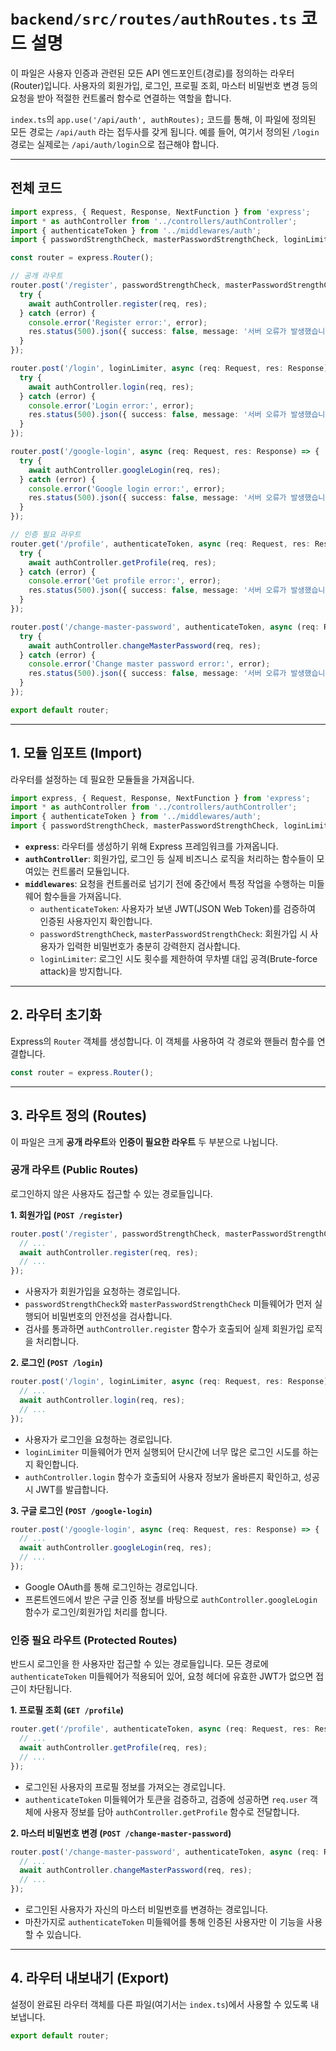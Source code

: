# `backend/src/routes/authRoutes.ts` 코드 설명

이 파일은 사용자 인증과 관련된 모든 API 엔드포인트(경로)를 정의하는 라우터(Router)입니다. 사용자의 회원가입, 로그인, 프로필 조회, 마스터 비밀번호 변경 등의 요청을 받아 적절한 컨트롤러 함수로 연결하는 역할을 합니다.

`index.ts`의 `app.use('/api/auth', authRoutes);` 코드를 통해, 이 파일에 정의된 모든 경로는 `/api/auth` 라는 접두사를 갖게 됩니다. 예를 들어, 여기서 정의된 `/login` 경로는 실제로는 `/api/auth/login`으로 접근해야 합니다.

---

## 전체 코드

```typescript
import express, { Request, Response, NextFunction } from 'express';
import * as authController from '../controllers/authController';
import { authenticateToken } from '../middlewares/auth';
import { passwordStrengthCheck, masterPasswordStrengthCheck, loginLimiter } from '../middlewares/security';

const router = express.Router();

// 공개 라우트
router.post('/register', passwordStrengthCheck, masterPasswordStrengthCheck, async (req: Request, res: Response) => {
  try {
    await authController.register(req, res);
  } catch (error) {
    console.error('Register error:', error);
    res.status(500).json({ success: false, message: '서버 오류가 발생했습니다.' });
  }
});

router.post('/login', loginLimiter, async (req: Request, res: Response) => {
  try {
    await authController.login(req, res);
  } catch (error) {
    console.error('Login error:', error);
    res.status(500).json({ success: false, message: '서버 오류가 발생했습니다.' });
  }
});

router.post('/google-login', async (req: Request, res: Response) => {
  try {
    await authController.googleLogin(req, res);
  } catch (error) {
    console.error('Google login error:', error);
    res.status(500).json({ success: false, message: '서버 오류가 발생했습니다.' });
  }
});

// 인증 필요 라우트
router.get('/profile', authenticateToken, async (req: Request, res: Response) => {
  try {
    await authController.getProfile(req, res);
  } catch (error) {
    console.error('Get profile error:', error);
    res.status(500).json({ success: false, message: '서버 오류가 발생했습니다.' });
  }
});

router.post('/change-master-password', authenticateToken, async (req: Request, res: Response) => {
  try {
    await authController.changeMasterPassword(req, res);
  } catch (error) {
    console.error('Change master password error:', error);
    res.status(500).json({ success: false, message: '서버 오류가 발생했습니다.' });
  }
});

export default router;
```

---

## 1. 모듈 임포트 (Import)

라우터를 설정하는 데 필요한 모듈들을 가져옵니다.

```typescript
import express, { Request, Response, NextFunction } from 'express';
import * as authController from '../controllers/authController';
import { authenticateToken } from '../middlewares/auth';
import { passwordStrengthCheck, masterPasswordStrengthCheck, loginLimiter } from '../middlewares/security';
```

-   **`express`**: 라우터를 생성하기 위해 Express 프레임워크를 가져옵니다.
-   **`authController`**: 회원가입, 로그인 등 실제 비즈니스 로직을 처리하는 함수들이 모여있는 컨트롤러 모듈입니다.
-   **`middlewares`**: 요청을 컨트롤러로 넘기기 전에 중간에서 특정 작업을 수행하는 미들웨어 함수들을 가져옵니다.
    -   `authenticateToken`: 사용자가 보낸 JWT(JSON Web Token)를 검증하여 인증된 사용자인지 확인합니다.
    -   `passwordStrengthCheck`, `masterPasswordStrengthCheck`: 회원가입 시 사용자가 입력한 비밀번호가 충분히 강력한지 검사합니다.
    -   `loginLimiter`: 로그인 시도 횟수를 제한하여 무차별 대입 공격(Brute-force attack)을 방지합니다.

---

## 2. 라우터 초기화

Express의 `Router` 객체를 생성합니다. 이 객체를 사용하여 각 경로와 핸들러 함수를 연결합니다.

```typescript
const router = express.Router();
```

---

## 3. 라우트 정의 (Routes)

이 파일은 크게 **공개 라우트**와 **인증이 필요한 라우트** 두 부분으로 나뉩니다.

### 공개 라우트 (Public Routes)

로그인하지 않은 사용자도 접근할 수 있는 경로들입니다.

**1. 회원가입 (`POST /register`)**
```typescript
router.post('/register', passwordStrengthCheck, masterPasswordStrengthCheck, async (req: Request, res: Response) => {
  // ...
  await authController.register(req, res);
  // ...
});
```
-   사용자가 회원가입을 요청하는 경로입니다.
-   `passwordStrengthCheck`와 `masterPasswordStrengthCheck` 미들웨어가 먼저 실행되어 비밀번호의 안전성을 검사합니다.
-   검사를 통과하면 `authController.register` 함수가 호출되어 실제 회원가입 로직을 처리합니다.

**2. 로그인 (`POST /login`)**
```typescript
router.post('/login', loginLimiter, async (req: Request, res: Response) => {
  // ...
  await authController.login(req, res);
  // ...
});
```
-   사용자가 로그인을 요청하는 경로입니다.
-   `loginLimiter` 미들웨어가 먼저 실행되어 단시간에 너무 많은 로그인 시도를 하는지 확인합니다.
-   `authController.login` 함수가 호출되어 사용자 정보가 올바른지 확인하고, 성공 시 JWT를 발급합니다.

**3. 구글 로그인 (`POST /google-login`)**
```typescript
router.post('/google-login', async (req: Request, res: Response) => {
  // ...
  await authController.googleLogin(req, res);
  // ...
});
```
-   Google OAuth를 통해 로그인하는 경로입니다.
-   프론트엔드에서 받은 구글 인증 정보를 바탕으로 `authController.googleLogin` 함수가 로그인/회원가입 처리를 합니다.

### 인증 필요 라우트 (Protected Routes)

반드시 로그인을 한 사용자만 접근할 수 있는 경로들입니다. 모든 경로에 `authenticateToken` 미들웨어가 적용되어 있어, 요청 헤더에 유효한 JWT가 없으면 접근이 차단됩니다.

**1. 프로필 조회 (`GET /profile`)**
```typescript
router.get('/profile', authenticateToken, async (req: Request, res: Response) => {
  // ...
  await authController.getProfile(req, res);
  // ...
});
```
-   로그인된 사용자의 프로필 정보를 가져오는 경로입니다.
-   `authenticateToken` 미들웨어가 토큰을 검증하고, 검증에 성공하면 `req.user` 객체에 사용자 정보를 담아 `authController.getProfile` 함수로 전달합니다.

**2. 마스터 비밀번호 변경 (`POST /change-master-password`)**
```typescript
router.post('/change-master-password', authenticateToken, async (req: Request, res: Response) => {
  // ...
  await authController.changeMasterPassword(req, res);
  // ...
});
```
-   로그인된 사용자가 자신의 마스터 비밀번호를 변경하는 경로입니다.
-   마찬가지로 `authenticateToken` 미들웨어를 통해 인증된 사용자만 이 기능을 사용할 수 있습니다.

---

## 4. 라우터 내보내기 (Export)

설정이 완료된 라우터 객체를 다른 파일(여기서는 `index.ts`)에서 사용할 수 있도록 내보냅니다.

```typescript
export default router;
```
